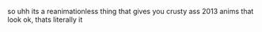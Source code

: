so uhh its a reanimationless thing that gives you crusty ass 2013 anims that look ok, thats literally it
